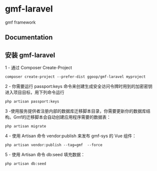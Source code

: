 # gmf-laravel
gmf framework
## Documentation


## 安装 gmf-laravel
1 - 通过 Composer Create-Project
```shell
composer create-project --prefer-dist ggoop/gmf-laravel myproject
```
2 - 你需要运行 passport:keys 命令来创建生成安全访问令牌时用到的加密密钥
进入项目目标，用下列命令运行
```shell
php artisan passport:keys
```

3 -使用服务提供者注册内部的数据库迁移脚本目录，你需要更新你的数据库结构。Gmf的迁移脚本会自动创建应用程序需要的数据表：

```shell
php artisan migrate
```

4 - 使用 Artisan 命令 vendor:publish 来发布 gmf-sys 的 Vue 组件：
```shell
php artisan vendor:publish --tag=gmf  --force
```

5 - 使用 Artisan 命令 db:seed 填充数据：
```shell
php artisan db:seed
```